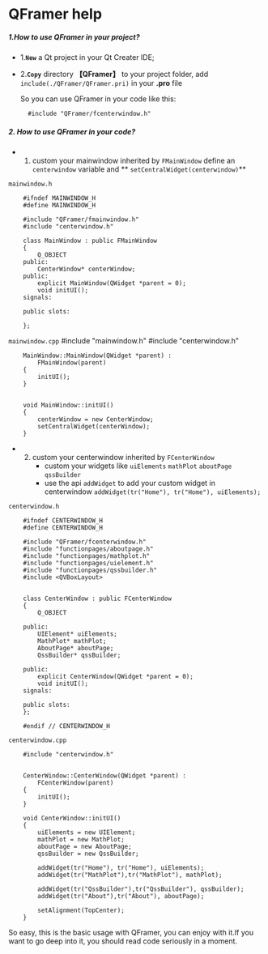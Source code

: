 QFramer help 
===============================================
##### 1.How to use QFramer in your project?
+ 1.**`New`** a Qt project in your Qt Creater IDE;
+ 2.**`Copy`** directory **【QFramer】** to your project folder, add `include(./QFramer/QFramer.pri)` in your **.pro** file

    So you can use QFramer in your code like this:  

        #include "QFramer/fcenterwindow.h"

##### 2. How to use QFramer in your code?


+ 1. custom your mainwindow inherited by `FMainWindow`
     define an `centerwindow` variable and ** `setCentralWidget(centerwindow)`**  

`mainwindow.h`

        #ifndef MAINWINDOW_H
        #define MAINWINDOW_H
        
        #include "QFramer/fmainwindow.h"
        #include "centerwindow.h"
        
        class MainWindow : public FMainWindow
        {
            Q_OBJECT
        public:
            CenterWindow* centerWindow;
        public:
            explicit MainWindow(QWidget *parent = 0);
            void initUI();
        signals:
        
        public slots:
        
        };

`mainwindow.cpp`
        #include "mainwindow.h"
        #include "centerwindow.h"

        
        MainWindow::MainWindow(QWidget *parent) :
            FMainWindow(parent)
        {
            initUI();
        }
        
        
        void MainWindow::initUI()
        {
            centerWindow = new CenterWindow;
            setCentralWidget(centerWindow);
        }


+ 2. custom your centerwindow inherited by `FCenterWindow`
     + custom your widgets like  `uiElements` `mathPlot` `aboutPage` `qssBuilder`
     + use the api  `addWidget` to add your custom widget in centerwindow
        `addWidget(tr("Home"), tr("Home"), uiElements);`

`centerwindow.h`

        #ifndef CENTERWINDOW_H
        #define CENTERWINDOW_H
        
        #include "QFramer/fcenterwindow.h"
        #include "functionpages/aboutpage.h"
        #include "functionpages/mathplot.h"
        #include "functionpages/uielement.h"
        #include "functionpages/qssbuilder.h"
        #include <QVBoxLayout>
        
        
        class CenterWindow : public FCenterWindow
        {
            Q_OBJECT
        
        public:
            UIElement* uiElements;
            MathPlot* mathPlot;
            AboutPage* aboutPage;
            QssBuilder* qssBuilder;
        
        public:
            explicit CenterWindow(QWidget *parent = 0);
            void initUI();
        signals:
        
        public slots:
        };
        
        #endif // CENTERWINDOW_H
        
`centerwindow.cpp`

        #include "centerwindow.h"
        
        
        CenterWindow::CenterWindow(QWidget *parent) :
            FCenterWindow(parent)
        {
            initUI();
        }
        
        void CenterWindow::initUI()
        {
            uiElements = new UIElement;
            mathPlot = new MathPlot;
            aboutPage = new AboutPage;
            qssBuilder = new QssBuilder;
        
            addWidget(tr("Home"), tr("Home"), uiElements);
            addWidget(tr("MathPlot"),tr("MathPlot"), mathPlot);
        
            addWidget(tr("QssBuilder"),tr("QssBuilder"), qssBuilder);
            addWidget(tr("About"),tr("About"), aboutPage);
        
            setAlignment(TopCenter);
        }

So easy, this is the basic usage with QFramer, you can enjoy with it.If you want to go deep into it, you should read code seriously  in a moment.
